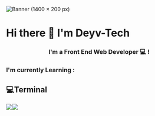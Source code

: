 ![Banner (1400 × 200 px)](https://user-images.githubusercontent.com/92702144/197099573-e6e23d18-684d-4827-8c9b-e1aac4d32ada.jpg)

# Hi there 👋 I'm Deyv-Tech

<h3 align="center">
I'm a Front End Web Developer 💻 !
</h3> 

### I'm currently Learning :

## 💻Terminal

<img src="https://img.shields.io/badge/GIT-E44C30?style=flat&logo=git&logoColor=white" /><img src="https://img.shields.io/badge/powershell-5391FE?style=flat&logo&logo=powershell&logoColor=white" />